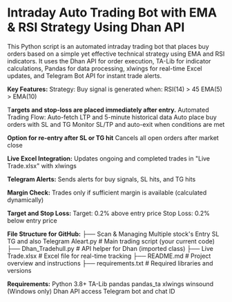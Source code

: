 # Intraday Auto Trading Bot with EMA & RSI Strategy Using Dhan API

This Python script is an automated intraday trading bot that places buy orders based on a simple yet effective technical strategy using EMA and RSI indicators. It uses the Dhan API for order execution, TA-Lib for indicator calculations, Pandas for data processing, xlwings for real-time Excel updates, and Telegram Bot API for instant trade alerts.

**Key Features:**
 Strategy:
Buy signal is generated when:
RSI(14) > 45
EMA(5) > EMA(10)

T**argets and stop-loss are placed immediately after entry.**
Automated Trading Flow:
Auto-fetch LTP and 5-minute historical data
Auto place buy orders with SL and TG
Monitor SL/TP and auto-exit when conditions are met

**Option for re-entry after SL or TG hit**
Cancels all open orders after market close

**Live Excel Integration:**
Updates ongoing and completed trades in "Live Trade.xlsx" with xlwings

**Telegram Alerts:**
Sends alerts for buy signals, SL hits, and TG hits

**Margin Check:**
Trades only if sufficient margin is available (calculated dynamically)

**Target and Stop Loss:**
Target: 0.2% above entry price
Stop Loss: 0.2% below entry price


**File Structure for GitHub:**
├── Scan & Managing Multiple stock's Entry SL TG and also Telegram Aleart.py                 # Main trading script (your current code)
├── Dhan_Tradehull.py                                                                        # API helper for Dhan (imported class)
├── Live Trade.xlsx                                                                          # Excel file for real-time tracking
├── README.md                                                                                # Project overview and instructions
├── requirements.txt                                                                         # Required libraries and versions

**Requirements:**
Python 3.8+
TA-Lib
pandas
pandas_ta
xlwings
winsound (Windows only)
Dhan API access
Telegram bot and chat ID
